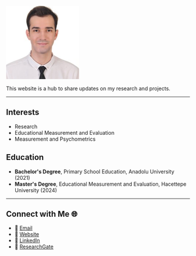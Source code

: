 ![Photo](img/photo.jpeg)

This website is a hub to share updates on my research and projects.

---

## Interests
- Research
- Educational Measurement and Evaluation
- Measurement and Psychometrics

## Education
- **Bachelor's Degree**, Primary School Education, Anadolu University (2021)
- **Master's Degree**, Educational Measurement and Evaluation, Hacettepe University (2024)

---

## Connect with Me 🌐
- 📧 [Email](kacaktugay@gmail.com)
- 🔗 [Website](https://personel.trakya.edu.tr/tugaykacak/)
- 🔗 [LinkedIn](https://www.linkedin.com/in/tugay-kacak-7265921b2/)  
- 🔬 [ResearchGate](https://www.researchgate.net/profile/Tugay-Kacak-2)  
